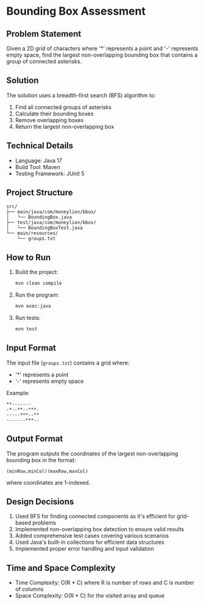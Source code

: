 # Bounding Box Assessment

## Problem Statement
Given a 2D grid of characters where '*' represents a point and '-' represents empty space, find the largest non-overlapping bounding box that contains a group of connected asterisks.

## Solution
The solution uses a breadth-first search (BFS) algorithm to:
1. Find all connected groups of asterisks
2. Calculate their bounding boxes
3. Remove overlapping boxes
4. Return the largest non-overlapping box

## Technical Details
- Language: Java 17
- Build Tool: Maven
- Testing Framework: JUnit 5

## Project Structure
```
src/
├── main/java/com/moneylion/bbox/
│   └── BoundingBox.java
├── test/java/com/moneylion/bbox/
│   └── BoundingBoxTest.java
└── main/resources/
    └── groups.txt
```

## How to Run
1. Build the project:
   ```bash
   mvn clean compile
   ```

2. Run the program:
   ```bash
   mvn exec:java
   ```

3. Run tests:
   ```bash
   mvn test
   ```

## Input Format
The input file (`groups.txt`) contains a grid where:
- '*' represents a point
- '-' represents empty space

Example:
```
**-------
-*--**--***-
-----***--**
-------***--
```

## Output Format
The program outputs the coordinates of the largest non-overlapping bounding box in the format:
```
(minRow,minCol)(maxRow,maxCol)
```
where coordinates are 1-indexed.

## Design Decisions
1. Used BFS for finding connected components as it's efficient for grid-based problems
2. Implemented non-overlapping box detection to ensure valid results
3. Added comprehensive test cases covering various scenarios
4. Used Java's built-in collections for efficient data structures
5. Implemented proper error handling and input validation

## Time and Space Complexity
- Time Complexity: O(R * C) where R is number of rows and C is number of columns
- Space Complexity: O(R * C) for the visited array and queue 